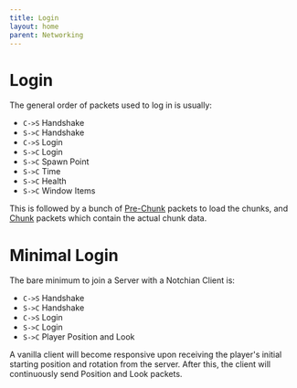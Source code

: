 ```yaml
---
title: Login
layout: home
parent: Networking
---
```


# Login
The general order of packets used to log in is usually:
- `C->S` Handshake
- `S->C` Handshake
- `C->S` Login
- `S->C` Login
- `S->C` Spawn Point
- `S->C` Time
- `S->C` Health
- `S->C` Window Items

This is followed by a bunch of [Pre-Chunk](packets/050-pre-chunk.md) packets to load the chunks, and [Chunk](packets/051-chunk.md) packets which contain the actual chunk data.

# Minimal Login
The bare minimum to join a Server with a Notchian Client is:
- `C->S` Handshake
- `S->C` Handshake
- `C->S` Login
- `S->C` Login
- `S->C` Player Position and Look

A vanilla client will become responsive upon receiving the player's initial starting position and rotation from the server. After this, the client will continuously send Position and Look packets.

